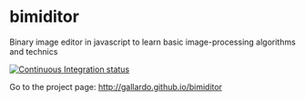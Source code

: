 bimiditor
=========

Binary image editor in javascript to learn basic image-processing algorithms and technics

[![Continuous Integration status](https://travis-ci.org/gallardo/bimiditor.png?branch=master)](https://travis-ci.org/gallardo/bimiditor)

Go to the project page: http://gallardo.github.io/bimiditor
